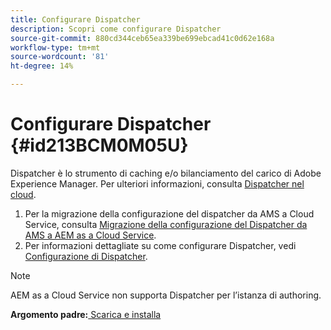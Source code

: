 ```yaml
---
title: Configurare Dispatcher
description: Scopri come configurare Dispatcher
source-git-commit: 880cd344ceb65ea339be699ebcad41c0d62e168a
workflow-type: tm+mt
source-wordcount: '81'
ht-degree: 14%

---
```


# Configurare Dispatcher {#id213BCM0M05U}

Dispatcher è lo strumento di caching e/o bilanciamento del carico di Adobe Experience Manager. Per ulteriori informazioni, consulta [Dispatcher nel cloud](https://experienceleague.adobe.com/docs/experience-manager-cloud-service/implementing/content-delivery/disp-overview.html?lang=en).

1. Per la migrazione della configurazione del dispatcher da AMS a Cloud Service, consulta [Migrazione della configurazione del Dispatcher da AMS a AEM as a Cloud Service](https://experienceleague.adobe.com/docs/experience-manager-cloud-service/implementing/content-delivery/ams-aem.html?lang=en).
1. Per informazioni dettagliate su come configurare Dispatcher, vedi [Configurazione di Dispatcher](https://experienceleague.adobe.com/docs/experience-manager-dispatcher/using/configuring/dispatcher-configuration.html?lang=it).

>[!NOTE]
>
> AEM as a Cloud Service non supporta Dispatcher per l’istanza di authoring.

**Argomento padre:**[ Scarica e installa](download-install.md)
